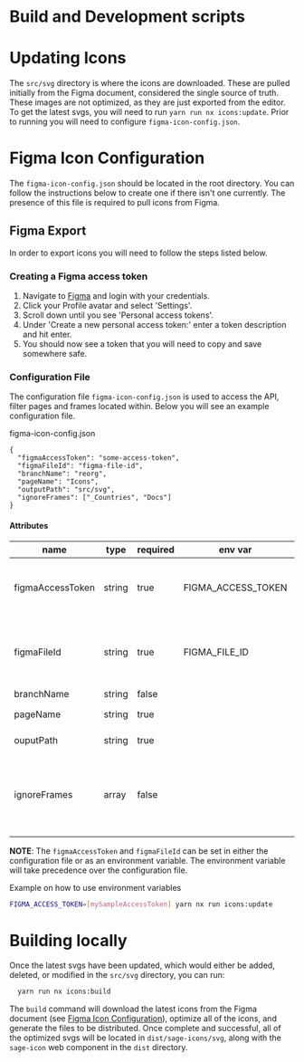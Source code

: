 # Build and Development scripts

# Updating Icons
The `src/svg` directory is where the icons are downloaded. These are pulled initially from the Figma document, considered the single source of truth. These images are not optimized, as they are just exported from the editor. To get the latest svgs, you will need to run `yarn run nx icons:update`. Prior to running you will need to configure `figma-icon-config.json`.

# Figma Icon Configuration
The `figma-icon-config.json` should be located in the root directory. You can follow the instructions below to create one if there isn't one currently. The presence of this file is required to pull icons from Figma.

## Figma Export
In order to export icons you will need to follow the steps listed below.

### Creating a Figma access token
1. Navigate to [Figma](https://www.figma.com) and login with your credentials.
2. Click your Profile avatar and select 'Settings'.
3. Scroll down until you see 'Personal access tokens'.
4. Under 'Create a new personal access token:' enter a token description and hit enter.
5. You should now see a token that you will need to copy and save somewhere safe.

### Configuration File
The configuration file `figma-icon-config.json` is used to access the API, filter pages and frames located within. Below you will see an example configuration file.

figma-icon-config.json
```
{
  "figmaAccessToken": "some-access-token",
  "figmaFileId": "figma-file-id",
  "branchName": "reorg",
  "pageName": "Icons",
  "outputPath": "src/svg",
  "ignoreFrames": ["_Countries", "Docs"]
}
```

#### Attributes
|name|type|required|env var|description|
|---|---|---|-----|---|
|figmaAccessToken|string|true|FIGMA_ACCESS_TOKEN|The Personal Access token that you have created in your account. See [above](#creating-a-figma-access-token). You can either set in the config or as environment variable, but one needs to be set.|
|figmaFileId|string|true|FIGMA_FILE_ID|The unique id for the file. This can be found in the url, when viewing the Figma file. e.g `https://www.figma.com/file/some-unique-id`. In the example this would be `some-unique-id`|
|branchName|string|false||Name of the branch|
|pageName|string|true||Name of the page the icons can be found|
|ouputPath|string|true||Location which the raw svgs should be saved|
|ignoreFrames|array|false||Name of the frame(s) that may be located in the page you wish to ignore. Frames that are prefixed with `_` are automatically ignored. If there is only one frame, please add it in array format e.g ['Frame to Ignore']

**NOTE**: The `figmaAccessToken` and `figmaFileId` can be set in either the configuration file or as an environment variable. The environment variable will take precedence over the configuration file.

Example on how to use environment variables
```sh
FIGMA_ACCESS_TOKEN=[mySampleAccessToken] yarn nx run icons:update
```

# Building locally
Once the latest svgs have been updated, which would either be added, deleted, or modified in the `src/svg` directory, you can run:
```sh
  yarn run nx icons:build
```

The `build` command will download the latest icons from the Figma document (see [Figma Icon Configuration](#figma-doc-configuration)), optimize all of the icons, and generate the files to be distributed. Once complete and successful, all of the optimized svgs will be located in `dist/sage-icons/svg`, along with the `sage-icon` web component in the `dist` directory.

